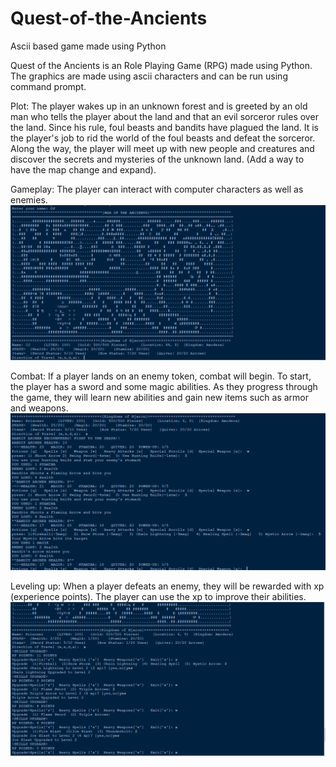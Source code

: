 # Quest-of-the-Ancients
Ascii based game made using Python

Quest of the Ancients is an Role Playing Game (RPG) made using Python. The graphics are made using ascii characters and can be run using command prompt. 

Plot:
The player wakes up in an unknown forest and is greeted by an old man who tells the player about the land and that an evil sorceror rules over the land. Since his rule, foul beasts and bandits have plagued the land. It is the player's job to rid the world of the foul beasts and defeat the sorceror. Along the way, the player will meet up with new people and creatures and discover the secrets and mysteries of the unknown land. (Add a way to have the map change and expand). 

Gameplay:
The player can interact with computer characters as well as enemies. 
![Map](https://github.com/cjmonson17/Quest-of-the-Ancients/blob/master/2019-08-29%20(7).png)

Combat:
If a player lands on an enemy token, combat will begin. To start, the player has a sword and some magic abilities. As they progress through the game, they will learn new abilities and gain new items such as armor and weapons. 
![Combat bandit](https://github.com/cjmonson17/Quest-of-the-Ancients/blob/master/2019-08-29%20(3).png)

Leveling up:
When a player defeats an enemy, they will be rewarded with xp (experience points). The player can use the xp to improve their abilities.
![Level up](https://github.com/cjmonson17/Quest-of-the-Ancients/blob/master/2019-08-29%20(5).png)
